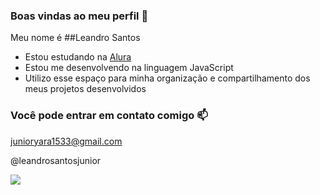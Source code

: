 ### Boas vindas ao meu perfil 💙

Meu nome é ##Leandro Santos

- Estou estudando na [Alura](https://www.alura.com.br)
- Estou me desenvolvendo na linguagem JavaScript
- Utilizo esse espaço para minha organização e compartilhamento dos meus projetos desenvolvidos

### Você pode entrar em contato comigo 📫

junioryara1533@gmail.com

@leandrosantosjunior

![](https://media1.tenor.com/m/vorIxjEb0NsAAAAC/02.gif)

